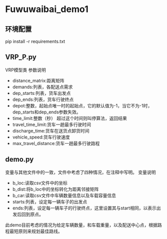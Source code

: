 # Fuwuwaibai_demo1
## 环境配置
pip install -r requirements.txt

## VRP_P.py
VRP模型类
参数说明
- distance_matrix:距离矩阵
- demands:列表，各配送点需求
- dep_starts:列表，货车出发点
- dep_ends:列表，货车行驶终点
- depot:整数，起始点唯一时的起始点，它的默认值为-1，当它不为-1时，dep_starts和dep_ends参数失效。
- time_limit:整数（秒） 超过这个时间则叫停算法，返回结果
- travel_time_limit:货车一趟最多行驶时间
- discharge_time:货车在送货点卸货时间
- vehicle_speed:货车行驶速度
- max_travel_distance:货车一趟最多行驶路程

## demo.py
变量与其他文件中的一致，文件中考虑了四种情况，在注释中写明。
变量说明
- b_loc:读取csv文件中的坐标
- b_dist:将b_loc中的坐标转化为距离邻接矩阵
- b_car:读取csv文件中车辆数量信息以及车载容量信息
- starts:列表，设定每一辆车子的出发点
- ends:列表，设定每一辆车子的行驶终点，这里设置其与start相同，以表示出发后回到原点。

此demo目前考虑的情况为给定车辆数量，和车载重量，以及配送中心点，根据路程最短原则来规划最佳路线。  

